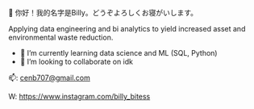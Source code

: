 👋 你好！我的名字是Billy。どうぞよろしくお寝がいします。

Applying data engineering and bi analytics to yield increased asset and environmental waste reduction.
- 🌱 I’m currently learning data science and ML (SQL, Python)
- 💞️ I’m looking to collaborate on idk





📫: cenb707@gmail.com

W: https://www.instagram.com/billy_bitess

<!---
bcen707/bcen707 is a ✨ special ✨ repository because its `README.md` (this file) appears on your GitHub profile.
You can click the Preview link to take a look at your changes.
--->

